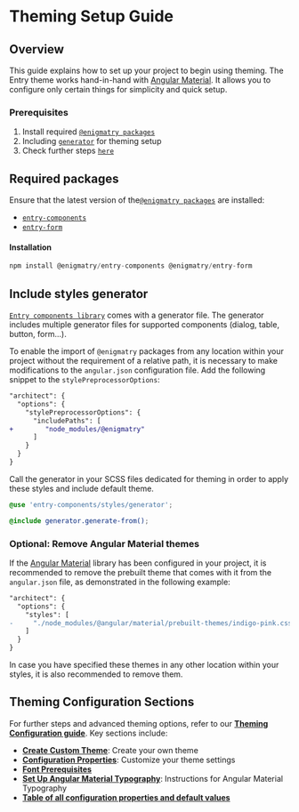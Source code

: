 # Theming Setup Guide

## Overview

This guide explains how to set up your project to begin using theming. The Entry theme works hand-in-hand with [Angular Material](https://material.angular.io/). It allows you to configure only certain things for simplicity and quick setup.

### Prerequisites

1. Install required [`@enigmatry packages`](#required-packages)
2. Including [`generator`](#include-styles-generator) for theming setup
3. Check further steps [`here`](#theming-configuration-sections)

## Required packages

Ensure that the latest version of the[`@enigmatry packages`](#enigmatry-packages) are installed:

- [`entry-components`](https://github.com/enigmatry/entry-angular-building-blocks/tree/master/libs/entry-components)
- [`entry-form`](https://github.com/enigmatry/entry-angular-building-blocks/tree/master/libs/entry-form)

#### Installation

```ts
npm install @enigmatry/entry-components @enigmatry/entry-form
```

## Include styles generator

[`Entry components library`](#required-packages) comes with a generator file. The generator includes multiple generator files for supported components (dialog, table, button, form...).

To enable the import of `@enigmatry` packages from any location within your project without the requirement of a relative path, it is necessary to make modifications to the `angular.json` configuration file.
Add the following snippet to the `stylePreprocessorOptions`:

```diff
"architect": {
  "options": {
    "stylePreprocessorOptions": {
      "includePaths": [
+        "node_modules/@enigmatry"
      ]
    }
  }
}
```

Call the generator in your SCSS files dedicated for theming in order to apply these styles and include default theme. 

```scss
@use 'entry-components/styles/generator';

@include generator.generate-from();
```

### Optional: Remove Angular Material themes

If the [Angular Material](https://material.angular.io/) library has been configured in your project, it is recommended to remove the prebuilt theme that comes with it from the `angular.json` file, as demonstrated in the following example:

```diff
"architect": {
  "options": {
    "styles": [
-     "./node_modules/@angular/material/prebuilt-themes/indigo-pink.css",
    ]
  }
}
```

In case you have specified these themes in any other location within your styles, it is also recommended to remove them.

## Theming Configuration Sections

For further steps and advanced theming options, refer to our <a href="https://github.com/enigmatry/entry-angular-building-blocks/blob/master/libs/entry-components/configure-theming.md" target="_blank">**Theming Configuration guide**</a>. Key sections include:

- <a href="https://github.com/enigmatry/entry-angular-building-blocks/blob/master/libs/entry-components/configure-theming.md#create-custom-theme" target="_blank">**Create Custom Theme**</a>: Create your own theme
- <a href="https://github.com/enigmatry/entry-angular-building-blocks/blob/master/libs/entry-components/configure-theming.md#configuration-properties" target="_blank">**Configuration Properties**</a>: Customize your theme settings
- <a href="https://github.com/enigmatry/entry-angular-building-blocks/blob/master/libs/entry-components/configure-theming.md#fonts-prerequisitess" target="_blank">**Font Prerequisites**</a>
- <a href="https://github.com/enigmatry/entry-angular-building-blocks/blob/master/libs/entry-components/configure-theming.md#set-angular-material-typography" target="_blank">**Set Up Angular Material Typography**</a>: Instructions for Angular Material Typography
- <a href="https://github.com/enigmatry/entry-angular-building-blocks/blob/master/libs/entry-components/configure-theming.md#default-values-table" target="_blank">**Table of all configuration properties and default values**</a>